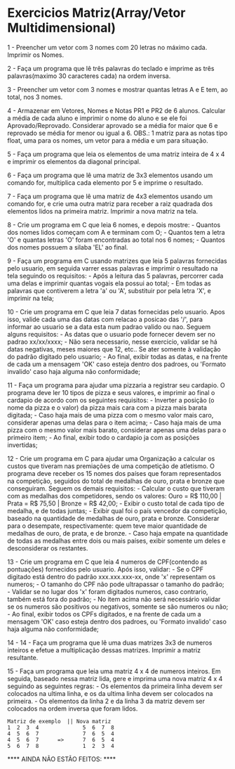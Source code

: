 # Exercicios Matriz(Array/Vetor Multidimensional)

1 - Preencher um vetor com 3 nomes com 20 letras no máximo cada. Imprimir os Nomes.

2 - Faça um programa que lê três palavras do teclado e imprime as três palavras(maximo 30 caracteres cada) na ordem
inversa.

3 - Preencher um vetor com 3 nomes e mostrar quantas letras A e E tem, ao total, nos 3 nomes.

4 - Armazenar em Vetores, Nomes e Notas PR1 e PR2 de 6 alunos. Calcular a média de cada aluno e imprimir o nome do aluno e se ele foi Aprovado/Reprovado. Considerar aprovado se a média for maior que 6 e reprovado se média for menor ou igual a 6. OBS.: 1 matriz para as notas tipo float, uma para os nomes, um vetor para a média e um para situação.

5 - Faça um programa que leia os elementos de uma matriz inteira de 4 x 4 e imprimir os elementos da diagonal principal.

6 - Faça um programa que lê uma matriz de 3x3 elementos usando um comando for, multiplica cada elemento por 5 e imprime o resultado.

7 - Faça um programa que lê uma matriz de 4x3 elementos usando um comando for, e crie uma outra matriz para receber a raiz quadrada dos elementos lidos na primeira matriz. Imprimir a nova matriz na tela. 

8 - Crie um programa em C que leia 6 nomes, e depois mostre:
    - Quantos dos nomes lidos começam com A e terminam com O;
    - Quantos tem a letra 'O' e quantas letras 'O' foram encontradas ao total nos 6 nomes;
    - Quantos dos nomes possuem a silaba 'EL' ao final. 

9 - Faça um programa em C usando matrizes que leia 5 palavras fornecidas pelo usuario, em seguida varrer essas palavras e imprimir o resultado na tela seguindo os requisitos:
    - Após a leitura das 5 palavras, percorrer cada uma delas e imprimir quantas vogais ela possui ao total;
    - Em todas as palavras que contiverem a letra 'a' ou 'A', substituir por pela letra 'X', e imprimir na tela;

10 - Crie um programa em C que leia 7 datas fornecidas pelo usuario. Apos isso, valide cada uma das datas com relacao a posicao das '/', para informar ao usuario se a data esta num padrao valido ou nao. Seguem alguns requisitos:
    - As datas que o usuario pode fornecer devem ser no padrao xx/xx/xxxx;
    - Não sera necessario, nesse exercicio, validar se há datas negativas, meses maiores que 12, etc.. Se ater somente à validação do padrão digitado pelo usuario;
    - Ao final, exibir todas as datas, e na frente de cada um a mensagem 'OK' caso esteja dentro dos padroes, ou 'Formato invalido' caso haja alguma não conformidade;

11 - Faça um programa para ajudar uma pizzaria a registrar seu cardapio. O programa deve ler 10 tipos de pizza e seus valores, e imprimir ao final o cardapio de acordo com os seguintes requisitos:
    - Inverter a posição (o nome da pizza e o valor) da pizza mais cara com a pizza mais barata digitada;
    - Caso haja mais de uma pizza com o mesmo valor mais caro, considerar apenas uma delas para o item acima;
    - Caso haja mais de uma pizza com o mesmo valor mais barato, considerar apenas uma delas para o primeiro item;
    - Ao final, exibir todo o cardapio ja com as posições invertidas;


12 - Crie um programa em C para ajudar uma Organização a calcular os custos que tiveram nas premiações de uma competição de atletismo. O programa deve receber os 15 nomes dos países que foram representados na competição, seguidos do total de medalhas de ouro, prata e bronze que conseguiram. Seguem os demais requisitos: 
    - Calcular o custo que tiveram com as medalhas dos competidores, sendo os valores: Ouro = R$ 110,00 | Prata = R$ 75,50 | Bronze = R$ 42,00;
    - Exibir o custo total de cada tipo de medalha, e de todas juntas;
    - Exibir qual foi o país vencedor da competição, baseado na quantidade de medalhas de ouro, prata e bronze. Considerar para o desempate, respectivamente: quem teve maior quantidade de medalhas de ouro, de prata, e de bronze.
    - Caso haja empate na quantidade de todas as medalhas entre dois ou mais países, exibir somente um deles e desconsiderar os restantes.


13 - Crie um programa em C que leia 4 numeros de CPF(contendo as pontuações) fornecidos pelo usuario. Após isso, validar:
    - Se o CPF digitado está dentro do padrão xxx.xxx.xxx-xx, onde 'x' representam os numeros;
    - O tamanho do CPF não pode ultrapassar o tamanho do padrão;
    - Validar se no lugar dos 'x' foram digitados numeros, caso contrario, também está fora do padrão;
    - No item acima não será necessário validar se os numeros são positivos ou negativos, somente se são numeros ou não;
    - Ao final, exibir todos os CPFs digitados, e na frente de cada um a mensagem 'OK' caso esteja dentro dos padroes, ou 'Formato invalido' caso haja alguma não conformidade;

14 - 14 - Faça um programa que lê uma duas matrizes 3x3 de numeros inteiros e efetue a multiplicação dessas matrizes. Imprimir a matriz resultante.

15 - Faça um programa que leia uma matriz 4 x 4 de numeros inteiros. Em seguida, baseado nessa matriz lida, gere e imprima uma nova matriz 4 x 4 seguindo as seguintes regras: 
    - Os elementos da primeira linha devem ser colocados na ultima linha, e os da ultima linha devem ser colocados na primeira.
    - Os elementos da linha 2 e da linha 3 da matriz devem ser colocados na ordem inversa que foram lidos. 

    Matriz de exemplo  || Nova matriz
    1  2  3  4              5  6  7  8 
    4  5  6  7              7  6  5  4 
    4  5  6  7      =>      7  6  5  4    
    5  6  7  8              1  2  3  4




**** AINDA NÃO ESTÃO FEITOS: ****

  










